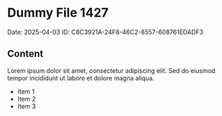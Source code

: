 # Dummy File 1427

Date: 2025-04-03
ID: C8C3921A-24F8-46C2-8557-608761EDADF3

## Content

Lorem ipsum dolor sit amet, consectetur adipiscing elit.
Sed do eiusmod tempor incididunt ut labore et dolore magna aliqua.

* Item 1
* Item 2
* Item 3

